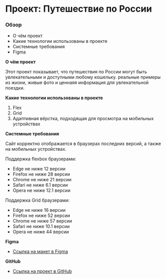 # Проект: Путешествие по России

### Обзор
* О чём проект
* Какие технологии использованы в проекте
* Системные требования
* Figma

**О чём проект**

Этот проект показывает, что путешествия по России могут быть увлекательными и доступными любому кошельку. реальные примеры из жизни, живые фото и ценнаяя информация для увлекательной поездки.

**Какие технологии использованы в проекте**

1. Flex
2. Grid
3. Адаптивная вёрстка, подходящая для просмотра на мобильных устройствах

**Системные требования**

Сайт корректно отображается в браузерах последних версий, а также на мобильных устройствах.

Поддержка flexbox браузерами:
* Edge не ниже 12 версии
* Firefox не ниже 28 версии
* Chrome не ниже 21 версии
* Safari не ниже 6.1 версии
* Opera не ниже 12.1 версии

Поддержка Grid браузерами:
* Edge не ниже 16 версии
* Firefox не ниже 52 версии
* Chrome не ниже 57 версии
* Safari не ниже 10.1 версии
* Opera не ниже 44 версии

**Figma**

* [Ссылка на макет в Figma](https://www.figma.com/file/5S2WSbEFL6awjVWJ0NWL8Q/Sprint-3_-Russia-_-desktop-mobile?node-id=28503%3A0)


**GitHub**
* [Ссылка на проект в GitHub](https://valentinayablochkina.github.io/russian-travel/index.html)